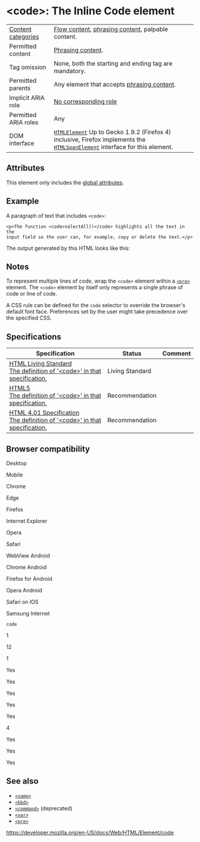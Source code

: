 &lt;code&gt;: The Inline Code element
=====================================

<table><tbody><tr class="odd"><td><a href="https://developer.mozilla.org/en-US/docs/Web/Guide/HTML/Content_categories">Content categories</a></td><td><a href="https://developer.mozilla.org/en-US/docs/Web/Guide/HTML/Content_categories#flow_content">Flow content</a>, <a href="https://developer.mozilla.org/en-US/docs/Web/Guide/HTML/Content_categories#phrasing_content">phrasing content</a>, palpable content.</td></tr><tr class="even"><td>Permitted content</td><td><a href="https://developer.mozilla.org/en-US/docs/Web/Guide/HTML/Content_categories#phrasing_content">Phrasing content</a>.</td></tr><tr class="odd"><td>Tag omission</td><td>None, both the starting and ending tag are mandatory.</td></tr><tr class="even"><td>Permitted parents</td><td>Any element that accepts <a href="https://developer.mozilla.org/en-US/docs/Web/Guide/HTML/Content_categories#phrasing_content">phrasing content</a>.</td></tr><tr class="odd"><td>Implicit ARIA role</td><td><a href="https://www.w3.org/TR/html-aria/#dfn-no-corresponding-role">No corresponding role</a></td></tr><tr class="even"><td>Permitted ARIA roles</td><td>Any</td></tr><tr class="odd"><td>DOM interface</td><td><a href="https://developer.mozilla.org/en-US/docs/Web/API/HTMLElement"><code>HTMLElement</code></a> Up to Gecko 1.9.2 (Firefox 4) inclusive, Firefox implements the <a href="https://developer.mozilla.org/en-US/docs/Web/API/HTMLSpanElement"><code>HTMLSpanElement</code></a> interface for this element.</td></tr></tbody></table>

Attributes
----------

This element only includes the [global attributes](../global_attributes).

Example
-------

A paragraph of text that includes `<code>`:

    <p>The function <code>selectAll()</code> highlights all the text in the
    input field so the user can, for example, copy or delete the text.</p>

The output generated by this HTML looks like this:

Notes
-----

To represent multiple lines of code, wrap the `<code>` element within a [`<pre>`](pre) element. The `<code>` element by itself only represents a single phrase of code or line of code.

A CSS rule can be defined for the `code` selector to override the browser's default font face. Preferences set by the user might take precedence over the specified CSS.

Specifications
--------------

<table><thead><tr class="header"><th>Specification</th><th>Status</th><th>Comment</th></tr></thead><tbody><tr class="odd"><td><a href="https://html.spec.whatwg.org/multipage/semantics.html#the-code-element">HTML Living Standard<br />
<span class="small">The definition of '&lt;code&gt;' in that specification.</span></a></td><td><span class="spec-living">Living Standard</span></td><td></td></tr><tr class="even"><td><a href="https://www.w3.org/TR/html52/textlevel-semantics.html#the-code-element">HTML5<br />
<span class="small">The definition of '&lt;code&gt;' in that specification.</span></a></td><td><span class="spec-rec">Recommendation</span></td><td></td></tr><tr class="odd"><td><a href="https://www.w3.org/TR/html401/struct/text.html#h-9.2.1">HTML 4.01 Specification<br />
<span class="small">The definition of '&lt;code&gt;' in that specification.</span></a></td><td><span class="spec-rec">Recommendation</span></td><td></td></tr></tbody></table>

Browser compatibility
---------------------

Desktop

Mobile

Chrome

Edge

Firefox

Internet Explorer

Opera

Safari

WebView Android

Chrome Android

Firefox for Android

Opera Android

Safari on IOS

Samsung Internet

`code`

1

12

1

Yes

Yes

Yes

Yes

Yes

4

Yes

Yes

Yes

See also
--------

-   [`<samp>`](samp)
-   [`<kbd>`](kbd)
-   [`<command>`](https://developer.mozilla.org/en-US/docs/Web/HTML/Element/command) (deprecated)
-   [`<var>`](var)
-   [`<pre>`](pre)

<a href="https://developer.mozilla.org/en-US/docs/Web/HTML/Element/code" class="_attribution-link">https://developer.mozilla.org/en-US/docs/Web/HTML/Element/code</a>
